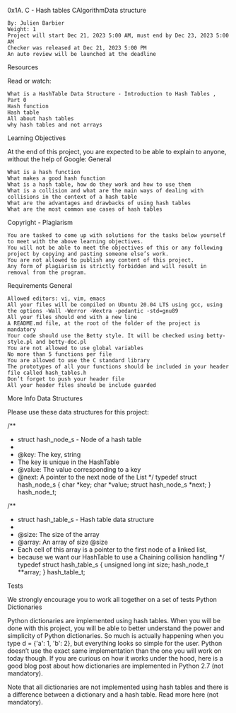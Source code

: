 0x1A. C - Hash tables
CAlgorithmData structure

    By: Julien Barbier
    Weight: 1
    Project will start Dec 21, 2023 5:00 AM, must end by Dec 23, 2023 5:00 AM
    Checker was released at Dec 21, 2023 5:00 PM
    An auto review will be launched at the deadline

Resources

Read or watch:

    What is a HashTable Data Structure - Introduction to Hash Tables , Part 0
    Hash function
    Hash table
    All about hash tables
    why hash tables and not arrays

Learning Objectives

At the end of this project, you are expected to be able to explain to anyone, without the help of Google:
General

    What is a hash function
    What makes a good hash function
    What is a hash table, how do they work and how to use them
    What is a collision and what are the main ways of dealing with collisions in the context of a hash table
    What are the advantages and drawbacks of using hash tables
    What are the most common use cases of hash tables

Copyright - Plagiarism

    You are tasked to come up with solutions for the tasks below yourself to meet with the above learning objectives.
    You will not be able to meet the objectives of this or any following project by copying and pasting someone else’s work.
    You are not allowed to publish any content of this project.
    Any form of plagiarism is strictly forbidden and will result in removal from the program.

Requirements
General

    Allowed editors: vi, vim, emacs
    All your files will be compiled on Ubuntu 20.04 LTS using gcc, using the options -Wall -Werror -Wextra -pedantic -std=gnu89
    All your files should end with a new line
    A README.md file, at the root of the folder of the project is mandatory
    Your code should use the Betty style. It will be checked using betty-style.pl and betty-doc.pl
    You are not allowed to use global variables
    No more than 5 functions per file
    You are allowed to use the C standard library
    The prototypes of all your functions should be included in your header file called hash_tables.h
    Don’t forget to push your header file
    All your header files should be include guarded

More Info
Data Structures

Please use these data structures for this project:

/\*\*

- struct hash_node_s - Node of a hash table
-
- @key: The key, string
- The key is unique in the HashTable
- @value: The value corresponding to a key
- @next: A pointer to the next node of the List
  */
  typedef struct hash_node_s
  {
  char *key;
  char *value;
  struct hash_node_s *next;
  } hash_node_t;

/\*\*

- struct hash_table_s - Hash table data structure
-
- @size: The size of the array
- @array: An array of size @size
- Each cell of this array is a pointer to the first node of a linked list,
- because we want our HashTable to use a Chaining collision handling
  \*/
  typedef struct hash_table_s
  {
  unsigned long int size;
  hash_node_t \*\*array;
  } hash_table_t;

Tests

We strongly encourage you to work all together on a set of tests
Python Dictionaries

Python dictionaries are implemented using hash tables. When you will be done with this project, you will be able to better understand the power and simplicity of Python dictionaries. So much is actually happening when you type d = {'a': 1, 'b': 2}, but everything looks so simple for the user. Python doesn’t use the exact same implementation than the one you will work on today though. If you are curious on how it works under the hood, here is a good blog post about how dictionaries are implemented in Python 2.7 (not mandatory).

Note that all dictionaries are not implemented using hash tables and there is a difference between a dictionary and a hash table. Read more here (not mandatory).
